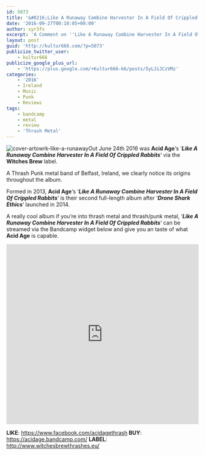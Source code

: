 ```yaml
---
id: 5073
title: '&#8216;Like A Runaway Combine Harvester In A Field Of Crippled Rabbits&#8217; by Acid Age - A Comment'
date: '2016-09-27T00:10:05+00:00'
author: syr3fx
excerpt: 'A Comment on ''Like A Runaway Combine Harvester In A Field Of Crippled Rabbits'' album by Acid Age (2016).'
layout: post
guid: 'http://kultur666.com/?p=5073'
publicize_twitter_user:
    - kultur666
publicize_google_plus_url:
    - 'https://plus.google.com/+Kultur666-k6/posts/5yLJiJCzVMz'
categories:
    - '2016'
    - Ireland
    - Music
    - Punk
    - Reviews
tags:
    - bandcamp
    - metal
    - review
    - 'Thrash Metal'
---
```


![cover-artowrk-like-a-runaway](http://localhost:8080/wp-content/uploads/2016/09/cover-artowrk-like-a-runaway.jpg)Out June 24th 2016 was **Acid Age**‘s ‘***Like A Runaway Combine Harvester In A Field Of Crippled Rabbits***‘ via the **Witches Brew** label.

A Thrash Punk metal band of Belfast, Ireland, we clearly notice its origins throughout the album.

Formed in 2013, **Acid Age**‘s ‘***Like A Runaway Combine Harvester In A Field Of Crippled Rabbits***‘ is their second full-length album after ‘***Drone Shark Ethics***‘ launched in 2014.

A really cool album if you’re into thrash metal and thrash/punk metal, ‘***Like A Runaway Combine Harvester In A Field Of Crippled Rabbits***‘ can be streamed via the Bandcamp widget below and give you an taste of what **Acid Age** is capable.

<iframe style="border: 0; width: 100%; height: 472px;" src="https://bandcamp.com/EmbeddedPlayer/album=1964909250/size=large/bgcol=333333/linkcol=e99708/tracklist=false/transparent=true/" seamless></iframe>

**LIKE**: <https://www.facebook.com/acidagethrash>
**BUY**: <https://acidage.bandcamp.com/>
**LABEL**: <http://www.witchesbrewthrashes.eu/>
